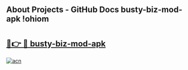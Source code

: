## About Projects - GitHub Docs busty-biz-mod-apk !ohiom

# <h2><a href="https://andorid.site?title=busty-biz-mod-apk&ref=14PRO">🔗👉 🔴 busty-biz-mod-apk</a></h2>

[![acn](https://github.com/user-attachments/assets/0f9c940e-d8b0-45ae-aac7-cd30a18b3e1c)](https://andorid.site?title=busty-biz-mod-apk&ref=14PRO)


